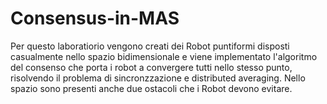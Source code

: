 # Consensus-in-MAS

Per questo laboratiorio vengono creati dei Robot puntiformi disposti casualmente nello spazio bidimensionale e viene implementato l'algoritmo del consenso che porta i robot a convergere tutti nello stesso punto, risolvendo il problema di sincronzzazione e distributed averaging. Nello spazio sono presenti anche due ostacoli che i Robot devono evitare.

